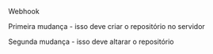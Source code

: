 Webhook

Primeira mudança - isso deve criar o repositório no servidor

Segunda mudança - isso deve altarar o repositório

